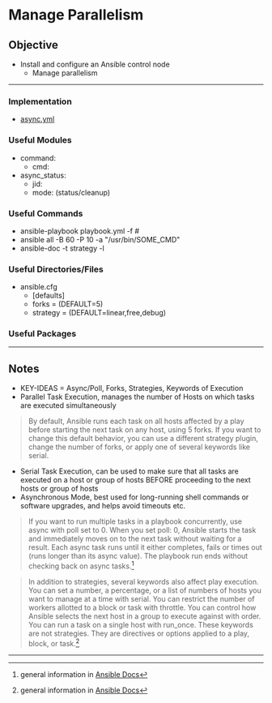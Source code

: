 # Manage Parallelism

## Objective
* Install and configure an Ansible control node
	*  Manage parallelism
	
---

### Implementation
* [async.yml](async.yml)

### Useful Modules
* command:
	* cmd:
* async_status:
	* jid:
	* mode: (status/cleanup)

### Useful Commands
* ansible-playbook playbook.yml -f #
* ansible all -B 60 -P 10 -a "/usr/bin/SOME_CMD"
* ansible-doc -t strategy -l

### Useful Directories/Files
* ansible.cfg
	* [defaults]
	* forks = (DEFAULT=5)
	* strategy = (DEFAULT=linear,free,debug)

### Useful Packages

---

## Notes
* KEY-IDEAS = Async/Poll, Forks, Strategies, Keywords of Execution
* Parallel Task Execution, manages the number of Hosts on which tasks are executed simultaneously

> By default, Ansible runs each task on all hosts affected by a play before starting the next task on any host, using 5 forks. If you want to change this default behavior, you can use a different strategy plugin, change the number of forks, or apply one of several keywords like serial.


* Serial Task Execution, can be used to make sure that all tasks are executed on a host or group of hosts BEFORE proceeding to the next hosts or group of hosts
* Asynchronous Mode, best used for long-running shell commands or software upgrades, and helps avoid timeouts etc.

> If you want to run multiple tasks in a playbook concurrently, use async with poll set to 0. When you set poll: 0, Ansible starts the task and immediately moves on to the next task without waiting for a result. Each async task runs until it either completes, fails or times out (runs longer than its async value). The playbook run ends without checking back on async tasks.[^async]

> In addition to strategies, several keywords also affect play execution. You can set a number, a percentage, or a list of numbers of hosts you want to manage at a time with serial. You can restrict the number of workers allotted to a block or task with throttle. You can control how Ansible selects the next host in a group to execute against with order. You can run a task on a single host with run_once. These keywords are not strategies. They are directives or options applied to a play, block, or task.[^strat]



---
[^async]: general information in [Ansible Docs](https://docs.ansible.com/ansible/latest/user_guide/playbooks_async.html)

[^strat]: general information in [Ansible Docs](https://docs.ansible.com/ansible/latest/user_guide/playbooks_strategies.html)
